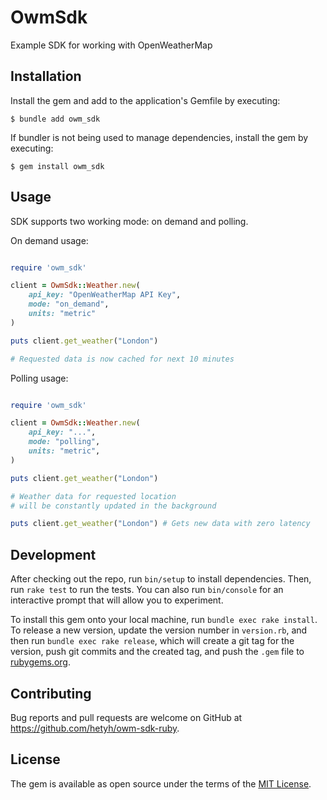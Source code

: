 # OwmSdk

Example SDK for working with OpenWeatherMap

## Installation

Install the gem and add to the application's Gemfile by executing:

    $ bundle add owm_sdk

If bundler is not being used to manage dependencies, install the gem by executing:

    $ gem install owm_sdk

## Usage

SDK supports two working mode: on demand and polling.

On demand usage:

```ruby

require 'owm_sdk'

client = OwmSdk::Weather.new(
    api_key: "OpenWeatherMap API Key",
    mode: "on_demand",
    units: "metric"
)

puts client.get_weather("London")

# Requested data is now cached for next 10 minutes

```

Polling usage:

```ruby

require 'owm_sdk'

client = OwmSdk::Weather.new(
    api_key: "...",
    mode: "polling",
    units: "metric",
)

puts client.get_weather("London")

# Weather data for requested location 
# will be constantly updated in the background

puts client.get_weather("London") # Gets new data with zero latency
```

## Development

After checking out the repo, run `bin/setup` to install dependencies. Then, run `rake test` to run the tests. You can also run `bin/console` for an interactive prompt that will allow you to experiment.

To install this gem onto your local machine, run `bundle exec rake install`. To release a new version, update the version number in `version.rb`, and then run `bundle exec rake release`, which will create a git tag for the version, push git commits and the created tag, and push the `.gem` file to [rubygems.org](https://rubygems.org).

## Contributing

Bug reports and pull requests are welcome on GitHub at https://github.com/hetyh/owm-sdk-ruby.

## License

The gem is available as open source under the terms of the [MIT License](https://opensource.org/licenses/MIT).

